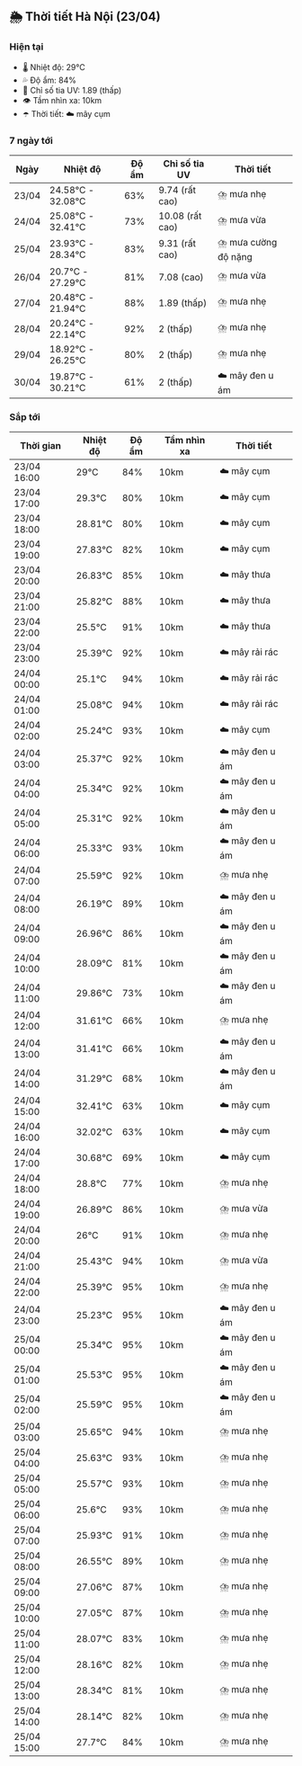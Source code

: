 ## 🌦️ Thời tiết Hà Nội (23/04)

### Hiện tại

- 🌡️ Nhiệt độ: 29℃
- 💦 Độ ẩm: 84%
- 🌟 Chỉ số tia UV: 1.89 (thấp)
- 👁️ Tầm nhìn xa: 10km
- ☂️ Thời tiết: ☁️ mây cụm

### 7 ngày tới

| Ngày | Nhiệt độ | Độ ẩm | Chỉ số tia UV | Thời tiết |
| --- | --- | --- | --- | --- |
| 23/04 | 24.58℃ - 32.08℃ | 63% | 9.74 (rất cao) | ⛈️ mưa nhẹ |
| 24/04 | 25.08℃ - 32.41℃ | 73% | 10.08 (rất cao) | ⛈️ mưa vừa |
| 25/04 | 23.93℃ - 28.34℃ | 83% | 9.31 (rất cao) | ⛈️ mưa cường độ nặng |
| 26/04 | 20.7℃ - 27.29℃ | 81% | 7.08 (cao) | ⛈️ mưa vừa |
| 27/04 | 20.48℃ - 21.94℃ | 88% | 1.89 (thấp) | ⛈️ mưa nhẹ |
| 28/04 | 20.24℃ - 22.14℃ | 92% | 2 (thấp) | ⛈️ mưa nhẹ |
| 29/04 | 18.92℃ - 26.25℃ | 80% | 2 (thấp) | ⛈️ mưa nhẹ |
| 30/04 | 19.87℃ - 30.21℃ | 61% | 2 (thấp) | ☁️ mây đen u ám |

### Sắp tới

| Thời gian | Nhiệt độ | Độ ẩm | Tầm nhìn xa | Thời tiết |
| --- | --- | --- | --- | --- |
| 23/04 16:00 | 29℃ | 84% | 10km | ☁️ mây cụm |
| 23/04 17:00 | 29.3℃ | 80% | 10km | ☁️ mây cụm |
| 23/04 18:00 | 28.81℃ | 80% | 10km | ☁️ mây cụm |
| 23/04 19:00 | 27.83℃ | 82% | 10km | ☁️ mây cụm |
| 23/04 20:00 | 26.83℃ | 85% | 10km | ☁️ mây thưa |
| 23/04 21:00 | 25.82℃ | 88% | 10km | ☁️ mây thưa |
| 23/04 22:00 | 25.5℃ | 91% | 10km | ☁️ mây thưa |
| 23/04 23:00 | 25.39℃ | 92% | 10km | ☁️ mây rải rác |
| 24/04 00:00 | 25.1℃ | 94% | 10km | ☁️ mây rải rác |
| 24/04 01:00 | 25.08℃ | 94% | 10km | ☁️ mây rải rác |
| 24/04 02:00 | 25.24℃ | 93% | 10km | ☁️ mây cụm |
| 24/04 03:00 | 25.37℃ | 92% | 10km | ☁️ mây đen u ám |
| 24/04 04:00 | 25.34℃ | 92% | 10km | ☁️ mây đen u ám |
| 24/04 05:00 | 25.31℃ | 92% | 10km | ☁️ mây đen u ám |
| 24/04 06:00 | 25.33℃ | 93% | 10km | ☁️ mây đen u ám |
| 24/04 07:00 | 25.59℃ | 92% | 10km | ⛈️ mưa nhẹ |
| 24/04 08:00 | 26.19℃ | 89% | 10km | ☁️ mây đen u ám |
| 24/04 09:00 | 26.96℃ | 86% | 10km | ☁️ mây đen u ám |
| 24/04 10:00 | 28.09℃ | 81% | 10km | ☁️ mây đen u ám |
| 24/04 11:00 | 29.86℃ | 73% | 10km | ☁️ mây đen u ám |
| 24/04 12:00 | 31.61℃ | 66% | 10km | ⛈️ mưa nhẹ |
| 24/04 13:00 | 31.41℃ | 66% | 10km | ☁️ mây đen u ám |
| 24/04 14:00 | 31.29℃ | 68% | 10km | ☁️ mây đen u ám |
| 24/04 15:00 | 32.41℃ | 63% | 10km | ☁️ mây cụm |
| 24/04 16:00 | 32.02℃ | 63% | 10km | ☁️ mây cụm |
| 24/04 17:00 | 30.68℃ | 69% | 10km | ☁️ mây cụm |
| 24/04 18:00 | 28.8℃ | 77% | 10km | ⛈️ mưa nhẹ |
| 24/04 19:00 | 26.89℃ | 86% | 10km | ⛈️ mưa vừa |
| 24/04 20:00 | 26℃ | 91% | 10km | ⛈️ mưa nhẹ |
| 24/04 21:00 | 25.43℃ | 94% | 10km | ⛈️ mưa vừa |
| 24/04 22:00 | 25.39℃ | 95% | 10km | ⛈️ mưa nhẹ |
| 24/04 23:00 | 25.23℃ | 95% | 10km | ☁️ mây đen u ám |
| 25/04 00:00 | 25.34℃ | 95% | 10km | ☁️ mây đen u ám |
| 25/04 01:00 | 25.53℃ | 95% | 10km | ☁️ mây đen u ám |
| 25/04 02:00 | 25.59℃ | 95% | 10km | ☁️ mây đen u ám |
| 25/04 03:00 | 25.65℃ | 94% | 10km | ⛈️ mưa nhẹ |
| 25/04 04:00 | 25.63℃ | 93% | 10km | ⛈️ mưa nhẹ |
| 25/04 05:00 | 25.57℃ | 93% | 10km | ⛈️ mưa nhẹ |
| 25/04 06:00 | 25.6℃ | 93% | 10km | ⛈️ mưa nhẹ |
| 25/04 07:00 | 25.93℃ | 91% | 10km | ⛈️ mưa nhẹ |
| 25/04 08:00 | 26.55℃ | 89% | 10km | ⛈️ mưa nhẹ |
| 25/04 09:00 | 27.06℃ | 87% | 10km | ⛈️ mưa nhẹ |
| 25/04 10:00 | 27.05℃ | 87% | 10km | ⛈️ mưa nhẹ |
| 25/04 11:00 | 28.07℃ | 83% | 10km | ⛈️ mưa nhẹ |
| 25/04 12:00 | 28.16℃ | 82% | 10km | ⛈️ mưa nhẹ |
| 25/04 13:00 | 28.34℃ | 81% | 10km | ⛈️ mưa nhẹ |
| 25/04 14:00 | 28.14℃ | 82% | 10km | ⛈️ mưa nhẹ |
| 25/04 15:00 | 27.7℃ | 84% | 10km | ⛈️ mưa nhẹ |
